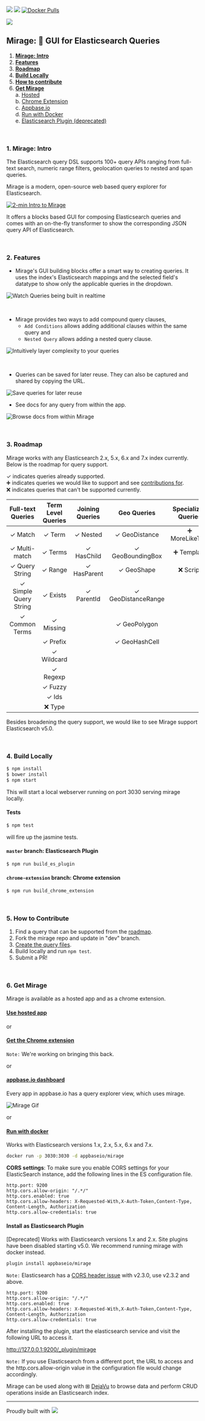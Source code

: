  [![](https://img.shields.io/badge/license-Apache%202-blue.svg)](https://github.com/appbaseio/mirage/blob/dev/LICENSE.md) [![](https://img.shields.io/badge/angular-2.0.2-red.svg)](https://github.com/appbaseio/mirage/blob/dev/package.json#L20)  [![Docker Pulls](https://img.shields.io/docker/pulls/appbaseio/mirage.svg)](https://hub.docker.com/r/appbaseio/mirage/)

![](http://i.imgur.com/RoyFbSb.png?1)

## Mirage: 🔎 GUI for Elasticsearch Queries

1. **[Mirage: Intro](#1-mirage-intro)**   
2. **[Features](#2-features)**  
3. **[Roadmap](#3-roadmap)**
4. **[Build Locally](#4-build-locally)**  
5. **[How to contribute](#5-how-to-contribute)**
6. **[Get Mirage](#6-get-mirage)**  
  a. [Hosted](#use-hosted-app)  
  b. [Chrome Extension](#get-the-chrome-extension)  
  c. [Appbase.io](#appbaseio-dashboard)  
  d. [Run with Docker](#run-with-docker)  
  e. [Elasticsearch Plugin (deprecated)](#install-as-elasticsearch-plugin)

<br>

### 1. Mirage: Intro

The Elasticsearch query DSL supports 100+ query APIs ranging from full-text search, numeric range filters, geolocation queries to nested and span queries.

Mirage is a modern, open-source web based query explorer for Elasticsearch.

[![2-min Intro to Mirage](https://i.imgur.com/mBMBdfU.png)](https://vimeo.com/185000306)

It offers a blocks based GUI for composing Elasticsearch queries and comes with an on-the-fly transformer to show the corresponding JSON query API of Elasticsearch.

<br>

### 2. Features

* Mirage's GUI building blocks offer a smart way to creating queries. It uses the index's Elasticsearch mappings and the selected field's datatype to show only the applicable queries in the dropdown.

![Watch Queries being built in realtime](http://i.imgur.com/9ActpEK.gif)  

<br>

* Mirage provides two ways to add compound query clauses,
  * `Add Conditions` allows adding additional clauses within the same query and  
  * `Nested Query` allows adding a nested query clause.

![Intuitively layer complexity to your queries](http://i.imgur.com/uFpBv4e.gif)  

<br>

* Queries can be saved for later reuse. They can also be captured and shared by copying the URL.

![Save queries for later reuse](http://i.imgur.com/NMAi5tn.gif)

* See docs for any query from within the app.

![Browse docs from within Mirage](http://i.imgur.com/9bDf6ax.gif)

<br>

### 3. Roadmap

Mirage works with any Elasticsearch 2.x, 5.x, 6.x and 7.x index currently. Below is the roadmap for query support.

✓ indicates queries already supported.  
➕ indicates queries we would like to support and see [contributions for](#5-how-to-contribute).  
❌ indicates queries that can't be supported currently.

| Full-text Queries      | Term Level Queries    | Joining Queries | Geo Queries          | Specialized Queries | Span Queries |
| :--------------------: |:---------------------:| :--------------:| :-------------------:|:-------------------:|:------------:|
| 	✓ Match               | 	✓ Term             | ✓ Nested       | ✓ GeoDistance        | ➕ MoreLikeThis     | ✓ SpanTerm   |
| 	✓ Multi-match         | 	✓ Terms            | ✓ HasChild     | ✓ GeoBoundingBox     | ➕ Template         | ➕ SpanMulti  |
| 	✓ Query String        | 	✓ Range            | ✓ HasParent    |  ✓ GeoShape          | ❌ Script           | ✓ SpanFirst  |
| 	✓ Simple Query String | 	✓ Exists           | ✓ ParentId     | ✓ GeoDistanceRange   |                     | ➕ SpanNear   |
| 	✓ Common Terms        | 	✓ Missing          |                 | ✓ GeoPolygon         |                     | ➕ SpanOr     |
|                         | 	✓ Prefix           |                 | ✓ GeoHashCell        |                     | ➕ SpanNot    |
|                         | 	✓ Wildcard         |                 |                      |                     | ➕ SpanContaining |
|                         | 	✓ Regexp           |                 |                      |                     | ➕ SpanWithin |
|                         | 	✓ Fuzzy            |                 |                      |                     |
|                         | 	✓ Ids              |                 |                      |                     |
|                         | ❌ Type              |                 |                      |                     |

Besides broadening the query support, we would like to see Mirage support Elasticsearch v5.0.

<br>

### 4. Build Locally

```sh
$ npm install
$ bower install
$ npm start
```

This will start a local webserver running on port 3030 serving mirage locally.

#### Tests

```sh
$ npm test
```

will fire up the jasmine tests.

#### `master` branch: Elasticsearch Plugin

```sh
$ npm run build_es_plugin
```

#### `chrome-extension` branch: Chrome extension

```sh
$ npm run build_chrome_extension
```

<br>

### 5. How to Contribute  

1. Find a query that can be supported from the [roadmap](#3-roadmap).  
2. Fork the mirage repo and update in "dev" branch.
3. [Create the query files](https://github.com/appbaseio/mirage/blob/dev/HOW-TO-CONTRIBUTE.md).  
4. Build locally and run `npm test`.
5. Submit a PR!

<br>

### 6. Get Mirage

Mirage is available as a hosted app and as a chrome extension.

#### [Use hosted app](https://opensource.appbase.io/mirage/)  

or  

#### [Get the Chrome extension](https://chrome.google.com/webstore/detail/mirage/dcnlpfmnpoggchflmdnkgiepijgljoka)

`Note:` We're working on bringing this back.

or

#### [appbase.io dashboard](https://appbase.io/scalr/apps)

Every app in appbase.io has a query explorer view, which uses mirage.

![Mirage Gif](https://uploads.intercomcdn.com/i/o/11609686/0425a4651aab31dde481fa6c/Mirage_Gif.gif)

or

#### [Run with docker](https://hub.docker.com/r/appbaseio/mirage)

Works with Elasticsearch versions 1.x, 2.x, 5.x, 6.x and 7.x.

```sh
docker run -p 3030:3030 -d appbaseio/mirage
```
**CORS settings**: To make sure you enable CORS settings for your ElasticSearch instance, add the following lines in the ES configuration file.

```
http.port: 9200
http.cors.allow-origin: "/.*/"
http.cors.enabled: true
http.cors.allow-headers: X-Requested-With,X-Auth-Token,Content-Type, Content-Length, Authorization
http.cors.allow-credentials: true
```

#### Install as Elasticsearch Plugin

[Deprecated] Works with Elasticsearch versions 1.x and 2.x. Site plugins have been disabled starting v5.0. We recommend running mirage with docker instead.

```sh
plugin install appbaseio/mirage
```

``Note:`` Elasticsearch has a [CORS header issue](https://github.com/elastic/elasticsearch/issues/17483) with v2.3.0, use v2.3.2 and above.

```
http.port: 9200
http.cors.allow-origin: "/.*/"
http.cors.enabled: true
http.cors.allow-headers: X-Requested-With,X-Auth-Token,Content-Type, Content-Length, Authorization
http.cors.allow-credentials: true
```

After installing the plugin, start the elasticsearch service and visit the following URL to access it.

http://127.0.0.1:9200/_plugin/mirage

``Note:`` If you use Elasticsearch from a different port, the URL to access and the http.cors.allow-origin value in the configuration file would change accordingly.

Mirage can be used along with ⊞ [DejaVu](https://github.com/appbaseio/dejaVu) to browse data and perform CRUD operations inside an Elasticsearch index.

---

Proudly built with ![](https://avatars0.githubusercontent.com/u/139426?v=3&s=20)
